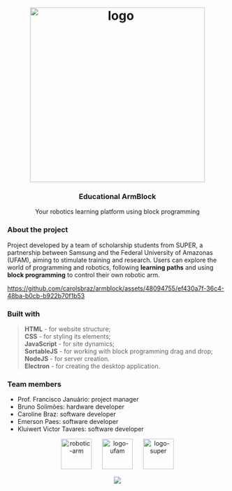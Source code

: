 <h1 align="center">
 <img src="https://github.com/carolsbraz/educational-armblock/blob/main/src/logo.png?raw=true" alt="logo" width="400">
</h1>
<h3 align="center">Educational ArmBlock</h3>
<p align="center">Your robotics learning platform using block programming</p>
<p align="center">
</p>

### About the project

<p>Project developed by a team of scholarship students from SUPER, a partnership between Samsung and the Federal University of Amazonas (UFAM), aiming to stimulate training and research. Users can explore the world of programming and robotics, following <b>learning paths</b> and using <b>block programming</b> to control their own robotic arm.</p>


https://github.com/carolsbraz/armblock/assets/48094755/ef430a7f-36c4-48ba-b0cb-b922b70f1b53


### Built with

<blockquote>
 <b>HTML</b> - for website structure;<br>
 <b>CSS</b> - for styling its elements;<br>
 <b>JavaScript</b> - for site dynamics;<br>
 <b>SortableJS</b> - for working with block programming drag and drop;<br>
 <b>NodeJS</b> - for server creation.<br>
 <b>Electron</b> - for creating the desktop application.
</blockquote>

### Team members

- Prof. Francisco Januário: project manager <br>
- Bruno Solimões: hardware developer <br>
- Caroline Braz: software developer <br>
- Emerson Paes: software developer <br>
- Kluiwert Victor Tavares: software developer

<p align="center">
 <img src="https://github.com/carolsbraz/educational-armblock/blob/main/src/robotic-arm.png?raw=true" alt="robotic-arm" height="70">&nbsp&nbsp&nbsp&nbsp&nbsp
 <img src="https://github.com/carolsbraz/educational-armblock/blob/main/src/logo-ufam.png?raw=true" alt="logo-ufam" height="70">&nbsp&nbsp&nbsp&nbsp&nbsp
 <img src="https://github.com/carolsbraz/educational-armblock/blob/main/src/logo-super.png?raw=true" alt="logo-super" height="70">
</p>

<p align="center">
<img src="https://forthebadge.com/images/badges/built-with-science.svg">
</p>
